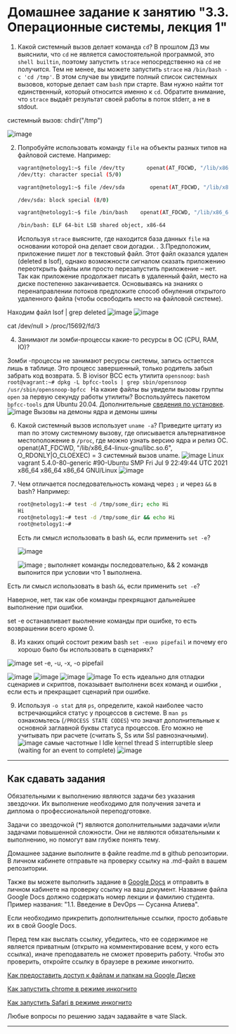 # Домашнее задание к занятию "3.3. Операционные системы, лекция 1"

1. Какой системный вызов делает команда `cd`? В прошлом ДЗ мы выяснили, что `cd` не является самостоятельной  программой, это `shell builtin`, поэтому запустить `strace` непосредственно на `cd` не получится. Тем не менее, вы можете запустить `strace` на `/bin/bash -c 'cd /tmp'`. В этом случае вы увидите полный список системных вызовов, которые делает сам `bash` при старте. Вам нужно найти тот единственный, который относится именно к `cd`. Обратите внимание, что `strace` выдаёт результат своей работы в поток stderr, а не в stdout.

системный вызов: chdir("/tmp")   

![image](https://user-images.githubusercontent.com/91008731/139861331-ac262abf-526e-42e9-aac1-1e854cf1886d.png)


2. Попробуйте использовать команду `file` на объекты разных типов на файловой системе. Например:
    ```bash
    vagrant@netology1:~$ file /dev/tty       openat(AT_FDCWD, "/lib/x86_64-linux-gnu/libc.so.6", O_RDONLY|O_CLOEXEC) = 3
    /dev/tty: character special (5/0)
    
    vagrant@netology1:~$ file /dev/sda        openat(AT_FDCWD, "/lib/x86_64-linux-gnu/libmagic.so.1", O_RDONLY|O_CLOEXEC) = 3

    /dev/sda: block special (8/0)
   
   vagrant@netology1:~$ file /bin/bash    openat(AT_FDCWD, "/lib/x86_64-linux-gnu/libmagic.so.1", O_RDONLY|O_CLOEXEC) = 3

    /bin/bash: ELF 64-bit LSB shared object, x86-64
    ```
    Используя `strace` выясните, где находится база данных `file` на основании которой она делает свои догадки.
. 
3.Предположим, приложение пишет лог в текстовый файл. Этот файл оказался удален (deleted в lsof), однако возможности сигналом сказать приложению переоткрыть файлы или просто перезапустить приложение – нет. Так как приложение продолжает писать в удаленный файл, место на диске постепенно заканчивается. Основываясь на знаниях о перенаправлении потоков предложите способ обнуления открытого удаленного файла (чтобы освободить место на файловой системе).

Находим файл  lsof | grep deleted
![image](https://user-images.githubusercontent.com/91008731/139904776-505f2d47-670d-4f77-869a-681a9d4a3e4c.png)
![image](https://user-images.githubusercontent.com/91008731/139909629-8f61aee9-ae2b-463e-b506-0287645a82d9.png)

cat /dev/null > /proc/15692/fd/3

 
4. Занимают ли зомби-процессы какие-то ресурсы в ОС (CPU, RAM, IO)?

Зомби -процессы не занимают ресурсы системы,  запись остаетсся лишь в таблице. Это процесс завершенный, только родитель забыл забрать код возврата.
5. В iovisor BCC есть утилита `opensnoop`:
    ```bash
    root@vagrant:~# dpkg -L bpfcc-tools | grep sbin/opensnoop
    /usr/sbin/opensnoop-bpfcc
    ```
    На какие файлы вы увидели вызовы группы `open` за первую секунду работы утилиты? Воспользуйтесь пакетом `bpfcc-tools` для Ubuntu 20.04. Дополнительные [сведения по установке](https://github.com/iovisor/bcc/blob/master/INSTALL.md).
![image](https://user-images.githubusercontent.com/91008731/139915771-6484a372-2d6e-4ed4-817f-4ae660faf348.png)
Вызовы на демоны ядра и демоны шины 
 

6. Какой системный вызов использует `uname -a`? Приведите цитату из man по этому системному вызову, где описывается альтернативное местоположение в `/proc`, где можно узнать версию ядра и релиз ОС.
openat(AT_FDCWD, "/lib/x86_64-linux-gnu/libc.so.6", O_RDONLY|O_CLOEXEC) = 3 системный вызов uname. 
![image](https://user-images.githubusercontent.com/91008731/139919481-3155a547-89a7-44f9-86f5-8095aa8843e6.png)
Linux vagrant 5.4.0-80-generic #90-Ubuntu SMP Fri Jul 9 22:49:44 UTC 2021 x86_64 x86_64 x86_64 GNU/Linux
![image](https://user-images.githubusercontent.com/91008731/139919990-5e8d8f6f-b677-45a6-be36-8a9ff55a4f6a.png)


7. Чем отличается последовательность команд через `;` и через `&&` в bash? Например:
    ```bash
    root@netology1:~# test -d /tmp/some_dir; echo Hi
    Hi
    root@netology1:~# test -d /tmp/some_dir && echo Hi
    root@netology1:~#
    ```
    Есть ли смысл использовать в bash `&&`, если применить `set -e`?
    
    ![image](https://user-images.githubusercontent.com/91008731/140088041-2c205a20-2fa4-4cfb-910c-b44597b97015.png)

    ![image](https://user-images.githubusercontent.com/91008731/140088387-58e69bac-5dd2-414f-b8fd-cc3f429f49f7.png)
; выполняет команды последовательно, && 2 командв выпонится при условии что 1 выполнена.

Есть ли смысл использовать в bash `&&`, если применить `set -e`?

Наверное,  нет, так как обе команды прекрящают дальнейшее выполнение при ошибки. 

set -e останавливает выолнение команды при ошибке, то есть возврашении всего кроме 0. 
    
8. Из каких опций состоит режим bash `set -euxo pipefail` и почему его хорошо было бы использовать в сценариях?

![image](https://user-images.githubusercontent.com/91008731/140096525-2882ce7f-771d-4a72-aeae-7bb0b74c2596.png)
set -e, -u, -x, -o pipefail

![image](https://user-images.githubusercontent.com/91008731/140133388-723b6cd2-ea2b-46b6-ba28-68a648398881.png)
![image](https://user-images.githubusercontent.com/91008731/140133909-491d8dd5-c3eb-4931-a320-b67030ab2795.png)
![image](https://user-images.githubusercontent.com/91008731/140134601-a500cb32-fbeb-4fc6-ab92-64514096e925.png)
![image](https://user-images.githubusercontent.com/91008731/140135155-f91af5a4-7d39-4431-814e-9179b20ddb79.png)
То есть идеально для отладки сценариев и скриптов,  показывает выполнени всех команд и ошибки , если есть и прекращает сценарий при ошибке.

9. Используя `-o stat` для `ps`, определите, какой наиболее часто встречающийся статус у процессов в системе. В `man ps` ознакомьтесь (`/PROCESS STATE CODES`) что значат дополнительные к основной заглавной буквы статуса процессов. Его можно не учитывать при расчете (считать S, Ss или Ssl равнозначными).
![image](https://user-images.githubusercontent.com/91008731/140162935-07611f0b-af17-45a9-bc55-a525b168e989.png)
самые частотные  I    Idle kernel thread
S    interruptible sleep (waiting for an event to complete)
 ![image](https://user-images.githubusercontent.com/91008731/140165079-f888b4c2-225b-4b6b-89dc-ee7519ea5380.png)

 ---

## Как сдавать задания

Обязательными к выполнению являются задачи без указания звездочки. Их выполнение необходимо для получения зачета и диплома о профессиональной переподготовке.

Задачи со звездочкой (*) являются дополнительными задачами и/или задачами повышенной сложности. Они не являются обязательными к выполнению, но помогут вам глубже понять тему.

Домашнее задание выполните в файле readme.md в github репозитории. В личном кабинете отправьте на проверку ссылку на .md-файл в вашем репозитории.

Также вы можете выполнить задание в [Google Docs](https://docs.google.com/document/u/0/?tgif=d) и отправить в личном кабинете на проверку ссылку на ваш документ.
Название файла Google Docs должно содержать номер лекции и фамилию студента. Пример названия: "1.1. Введение в DevOps — Сусанна Алиева".

Если необходимо прикрепить дополнительные ссылки, просто добавьте их в свой Google Docs.

Перед тем как выслать ссылку, убедитесь, что ее содержимое не является приватным (открыто на комментирование всем, у кого есть ссылка), иначе преподаватель не сможет проверить работу. Чтобы это проверить, откройте ссылку в браузере в режиме инкогнито.

[Как предоставить доступ к файлам и папкам на Google Диске](https://support.google.com/docs/answer/2494822?hl=ru&co=GENIE.Platform%3DDesktop)

[Как запустить chrome в режиме инкогнито ](https://support.google.com/chrome/answer/95464?co=GENIE.Platform%3DDesktop&hl=ru)

[Как запустить  Safari в режиме инкогнито ](https://support.apple.com/ru-ru/guide/safari/ibrw1069/mac)

Любые вопросы по решению задач задавайте в чате Slack.

---
